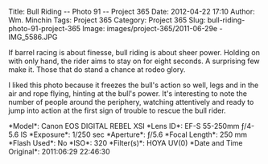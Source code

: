 Title: Bull Riding -- Photo 91 -- Project 365
Date: 2012-04-22 17:10
Author: Wm. Minchin
Tags: Project 365
Category: Project 365
Slug: bull-riding-photo-91-project-365
Image: images/project-365/2011-06-29e - IMG_5586.JPG

If barrel racing is about finesse, bull riding is about sheer power.
Holding on with only hand, the rider aims to stay on for eight seconds.
A surprising few make it. Those that do stand a chance at rodeo glory.

I liked this photo because it freezes the bull's action so well, legs
and in the air and rope flying, hinting at the bull's power. It's
interesting to note the number of people around the periphery, watching
attentively and ready to jump into action at the first sign of trouble
to rescue the bull rider.

<!-- read more -->

<div markdown=1 class="photo-infobox">
*Model*: Canon EOS DIGITAL REBEL XSI  
*Lens ID*: EF-S 55-250mm ƒ/4-5.6 IS  
*Exposure*: 1/250 sec  
*Aperture*: ƒ/5.6  
*Focal Length*: 250 mm  
*Flash Used*: No  
*ISO*: 320  
*Filter(s)*: HOYA UV(0)  
*Date and Time Original*: 2011:06:29 22:46:30
</div>
